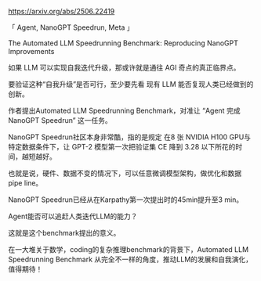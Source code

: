 https://arxiv.org/abs/2506.22419

「 Agent, NanoGPT Speedrun, Meta 」

The Automated LLM Speedrunning Benchmark: Reproducing NanoGPT Improvements

如果 LLM 可以实现自我迭代升级，那或许就是通往 AGI 奇点的真正临界点。

要验证这种“自我升级”是否可行，至少要先看 现有 LLM 能否复现人类已经做到的创新。

作者提出Automated LLM Speedrunning Benchmark，对准让 “Agent 完成 NanoGPT Speedrun” 这一任务。

NanoGPT Speedrun社区本身非常酷，指的是规定 在8 张 NVIDIA H100 GPU与特定数据条件下，让 GPT-2 模型第一次把验证集 CE 降到 3.28 以下所花的时间，越短越好。

也就是说，硬件、数据不变的情况下，可以任意微调模型架构，做优化和数据pipe line。

NanoGPT Speedrun已经从在Karpathy第一次提出时的45min提升至3 min。

Agent能否可以追赶人类迭代LLM的能力？

这就是这个benchmark提出的意义。

在一大堆关于数学，coding的复杂推理benchmark的背景下，Automated LLM Speedrunning Benchmark 从完全不一样的角度，推动LLM的发展和自我演化，值得期待！


